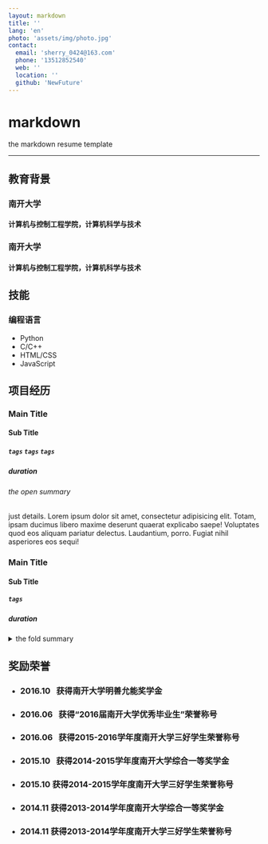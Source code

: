 ```yaml
---
layout: markdown
title: ''
lang: 'en'
photo: 'assets/img/photo.jpg'
contact:
  email: 'sherry_0424@163.com'
  phone: '13512852540'
  web: ''
  location: ''
  github: 'NewFuture'
---
```


# markdown
the markdown resume template

-----------

## 教育背景

### 南开大学
#### 计算机与控制工程学院，计算机科学与技术

### 南开大学
#### 计算机与控制工程学院，计算机科学与技术


## 技能

### 编程语言
* Python
* C/C++
* HTML/CSS
* JavaScript


## 项目经历
### Main Title
#### Sub Title
##### `tags` `tags` `tags`
##### duration
###### the open summary
just details.
Lorem ipsum dolor sit amet, consectetur adipisicing elit. Totam, ipsam ducimus libero maxime deserunt quaerat explicabo saepe! Voluptates quod eos aliquam pariatur delectus. Laudantium, porro. Fugiat nihil asperiores eos sequi!


### Main Title
#### Sub Title
##### `tags`
##### duration
<details>
 <summary>the fold summary</summary>
  details with summary
  Lorem ipsum dolor sit amet, consectetur adipisicing elit. Totam, ipsam ducimus libero maxime deserunt quaerat explicabo saepe! Voluptates quod eos aliquam pariatur delectus. Laudantium, porro. Fugiat nihil asperiores eos sequi!
</details>


## 奖励荣誉

* ### 2016.10   获得南开大学明善允能奖学金
* ### 2016.06   获得“2016届南开大学优秀毕业生”荣誉称号
* ### 2016.06   获得2015-2016学年度南开大学三好学生荣誉称号
* ### 2015.10   获得2014-2015学年度南开大学综合一等奖学金
* ### 2015.10	  获得2014-2015学年度南开大学三好学生荣誉称号
* ### 2014.11   获得2013-2014学年度南开大学综合一等奖学金
* ### 2014.11   获得2013-2014学年度南开大学三好学生荣誉称号

